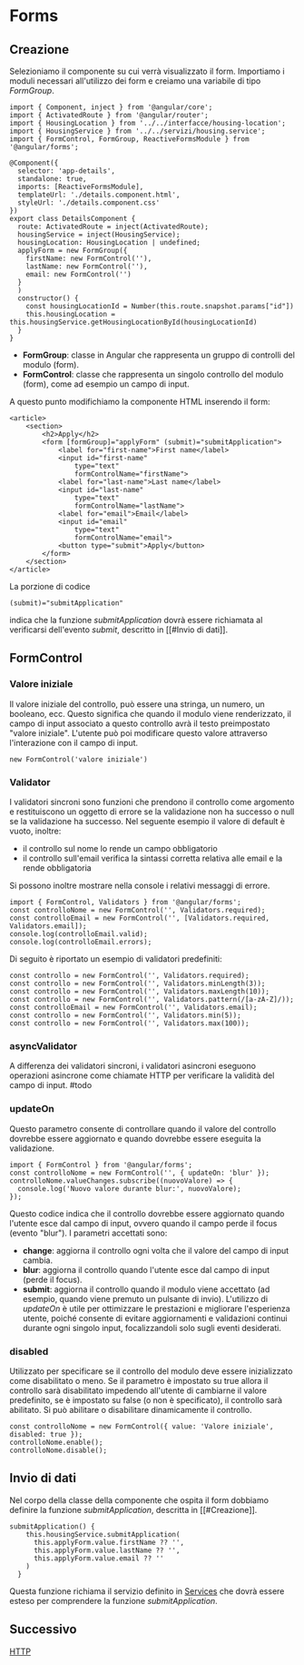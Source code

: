 # Forms
## Creazione
Selezioniamo il componente su cui verrà visualizzato il form.
Importiamo i moduli necessari all'utilizzo dei form e creiamo una variabile di tipo *FormGroup*.

	import { Component, inject } from '@angular/core';
	import { ActivatedRoute } from '@angular/router';
	import { HousingLocation } from '../../interfacce/housing-location';
	import { HousingService } from '../../servizi/housing.service';
	import { FormControl, FormGroup, ReactiveFormsModule } from '@angular/forms';
	
	@Component({
	  selector: 'app-details',
	  standalone: true,
	  imports: [ReactiveFormsModule],
	  templateUrl: './details.component.html',
	  styleUrl: './details.component.css'
	})
	export class DetailsComponent {
	  route: ActivatedRoute = inject(ActivatedRoute);
	  housingService = inject(HousingService);
	  housingLocation: HousingLocation | undefined;
	  applyForm = new FormGroup({
	    firstName: new FormControl(''),
	    lastName: new FormControl(''),
	    email: new FormControl('')
	  }
	  )
	  constructor() {
	    const housingLocationId = Number(this.route.snapshot.params["id"])
	    this.housingLocation = this.housingService.getHousingLocationById(housingLocationId)
	  }
	}

- **FormGroup**: classe in Angular che rappresenta un gruppo di controlli del modulo (form). 
- **FormControl**: classe che rappresenta un singolo controllo del modulo (form), come ad esempio un campo di input. 

A questo punto modifichiamo la componente HTML inserendo il form:

	<article>
	    <section>
	        <h2>Apply</h2>
	        <form [formGroup]="applyForm" (submit)="submitApplication">
	            <label for="first-name">First name</label>
	            <input id="first-name" 
	                type="text"  
	                formControlName="firstName">
	            <label for="last-name">Last name</label>
	            <input id="last-name" 
	                type="text"  
	                formControlName="lastName">
	            <label for="email">Email</label>
	            <input id="email" 
	                type="text"  
	                formControlName="email">
	            <button type="submit">Apply</button>
	        </form>
	    </section>
	</article>

La porzione di codice 

	(submit)="submitApplication"

indica che la funzione *submitApplication* dovrà essere richiamata al verificarsi dell'evento *submit*, descritto in [[#Invio di dati]].


## FormControl
### Valore iniziale
Il valore iniziale del controllo, può essere una stringa, un numero, un booleano, ecc.
Questo significa che quando il modulo viene renderizzato, il campo di input associato a questo controllo avrà il testo preimpostato "valore iniziale". 
L'utente può poi modificare questo valore attraverso l'interazione con il campo di input.

	new FormControl('valore iniziale')

### Validator
I validatori sincroni sono funzioni che prendono il controllo come argomento e restituiscono un oggetto di errore se la validazione non ha successo o null se la validazione ha successo.
Nel seguente esempio il valore di default è vuoto, inoltre:
- il controllo sul nome lo rende un campo obbligatorio
- il controllo sull'email verifica la sintassi corretta relativa alle email e la rende obbligatoria

Si possono inoltre mostrare nella console i relativi messaggi di errore.

	import { FormControl, Validators } from '@angular/forms';
	const controlloNome = new FormControl('', Validators.required);
	const controlloEmail = new FormControl('', [Validators.required, Validators.email]);
	console.log(controlloEmail.valid); 
	console.log(controlloEmail.errors);

Di seguito è riportato un esempio di validatori predefiniti:

	const controllo = new FormControl('', Validators.required);
	const controllo = new FormControl('', Validators.minLength(3));
	const controllo = new FormControl('', Validators.maxLength(10));
	const controllo = new FormControl('', Validators.pattern(/[a-zA-Z]/));
	const controlloEmail = new FormControl('', Validators.email);
	const controllo = new FormControl('', Validators.min(5));
	const controllo = new FormControl('', Validators.max(100));

### asyncValidator
A differenza dei validatori sincroni, i validatori asincroni eseguono operazioni asincrone come chiamate HTTP per verificare la validità del campo di input.
#todo 

### updateOn
Questo parametro consente di controllare quando il valore del controllo dovrebbe essere aggiornato e quando dovrebbe essere eseguita la validazione.

	import { FormControl } from '@angular/forms';
	const controlloNome = new FormControl('', { updateOn: 'blur' });
	controlloNome.valueChanges.subscribe((nuovoValore) => {
	  console.log('Nuovo valore durante blur:', nuovoValore);
	});

Questo codice indica che il controllo dovrebbe essere aggiornato quando l'utente esce dal campo di input, ovvero quando il campo perde il focus (evento "blur").
I parametri accettati sono:
- **change**: aggiorna il controllo ogni volta che il valore del campo di input cambia.
- **blur**: aggiorna il controllo quando l'utente esce dal campo di input (perde il focus).
- **submit**: aggiorna il controllo quando il modulo viene accettato (ad esempio, quando viene premuto un pulsante di invio).
L'utilizzo di *updateOn* è utile per ottimizzare le prestazioni e migliorare l'esperienza utente, poiché consente di evitare aggiornamenti e validazioni continui durante ogni singolo input, focalizzandoli solo sugli eventi desiderati.

### disabled
Utilizzato per specificare se il controllo del modulo deve essere inizializzato come disabilitato o meno. 
Se il parametro è impostato su true allora il controllo sarà disabilitato impedendo all'utente di cambiarne il valore predefinito, se è impostato su false (o non è specificato), il controllo sarà abilitato.
Si può abilitare o disabilitare dinamicamente il controllo.

	const controlloNome = new FormControl({ value: 'Valore iniziale', disabled: true });
	controlloNome.enable();
	controlloNome.disable();


## Invio di dati
Nel corpo della classe della componente che ospita il form dobbiamo definire la funzione *submitApplication*, descritta in [[#Creazione]].

	submitApplication() {
	    this.housingService.submitApplication(
	      this.applyForm.value.firstName ?? '',
	      this.applyForm.value.lastName ?? '',
	      this.applyForm.value.email ?? ''
	    )
	  }

Questa funzione richiama il servizio definito in [Services](workshop/angular/Services.html) che dovrà essere esteso per comprendere la funzione *submitApplication*.

## Successivo
[HTTP](workshop/angular/HTTP.html)